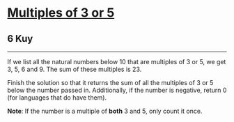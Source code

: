 <h1><a href="https://www.codewars.com/kata/514b92a657cdc65150000006">Multiples of 3 or 5</a></h1>
<h2>6 Kuy</h2>
<hr>
<p>If we list all the natural numbers below 10 that are multiples of 3 or 5, we get 3, 5, 6 and 9. 
The sum of these multiples is 23.</p>
<p>Finish the solution so that it returns the sum of all the multiples of 3 or 5 below the number passed in. 
Additionally, if the number is negative, return 0 (for languages that do have them).</p>
<p><strong>Note</strong>: If the number is a multiple of <strong>both</strong> 3 and 5, only count it once.</p>